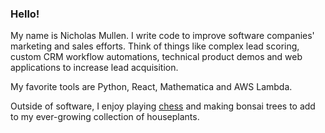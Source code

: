 ### Hello!

My name is Nicholas Mullen. I write code to improve software companies' marketing and sales efforts. Think of things like complex lead scoring, custom CRM workflow automations, technical product demos and web applications to increase lead acquisition. 

My favorite tools are Python, React, Mathematica and AWS Lambda.

Outside of software, I enjoy playing [chess](https://www.chess.com/member/bishibop) and making bonsai trees to add to my ever-growing collection of houseplants.
